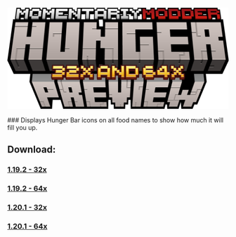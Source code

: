 <p align="center">
    <img src="branding/logo.png" alt="wordmark">
</p>
### Displays Hunger Bar icons on all food names to show how much it will fill you up.

## <b>Download:</b><br>
### <a href="https://github.com/MomentariyModder/HungerPreview/raw/main/files/1.19.2/32x.zip">1.19.2 - 32x</a>
### <a href="https://github.com/MomentariyModder/HungerPreview/raw/main/files/1.19.2/64x.zip">1.19.2 - 64x</a>
### <a href="https://github.com/MomentariyModder/HungerPreview/raw/main/files/1.20.1/32x.zip">1.20.1 - 32x</a>
### <a href="https://github.com/MomentariyModder/HungerPreview/raw/main/files/1.20.1/64x.zip">1.20.1 - 64x</a>
